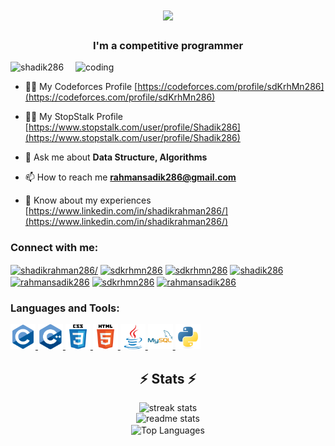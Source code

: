 <h1 align="center">
    <img src="https://readme-typing-svg.herokuapp.com/?font=Righteous&size=35&center=true&vCenter=true&width=500&height=70&duration=4000&lines=Hi+There!+👋;+This+is+Shadik!;"/>
</h1>

<h3 align="center">I'm a competitive programmer</h3>

<img align="right" alt="coding" width="400" src="https://github.com/Shadik286/Shadik286/assets/104418894/fe0c59f2-31f6-4596-a4f2-3affedbbb0ba"> 
<p align="left"> <img src="https://komarev.com/ghpvc/?username=shadik286&label=Profile%20views&color=0e75b6&style=flat" alt="shadik286" /> </p>

- 👨‍💻 My Codeforces Profile [https://codeforces.com/profile/sdKrhMn286](https://codeforces.com/profile/sdKrhMn286)

- 👨‍💻 My StopStalk Profile [https://www.stopstalk.com/user/profile/Shadik286](https://www.stopstalk.com/user/profile/Shadik286)

- 💬 Ask me about **Data Structure, Algorithms**

- 📫 How to reach me **rahmansadik286@gmail.com**

- 📄 Know about my experiences [https://www.linkedin.com/in/shadikrahman286/](https://www.linkedin.com/in/shadikrahman286/)

<h3 align="left">Connect with me:</h3>
<p align="left">
<a href="https://linkedin.com/in/shadikrahman286/" target="blank"><img align="center" src="https://raw.githubusercontent.com/rahuldkjain/github-profile-readme-generator/master/src/images/icons/Social/linked-in-alt.svg" alt="shadikrahman286/" height="30" width="40" /></a>
<a href="https://fb.com/sdkrhmn286" target="blank"><img align="center" src="https://raw.githubusercontent.com/rahuldkjain/github-profile-readme-generator/master/src/images/icons/Social/facebook.svg" alt="sdkrhmn286" height="30" width="40" /></a>
<a href="https://instagram.com/sdkrhmn286" target="blank"><img align="center" src="https://raw.githubusercontent.com/rahuldkjain/github-profile-readme-generator/master/src/images/icons/Social/instagram.svg" alt="sdkrhmn286" height="30" width="40" /></a>
<a href="https://www.codechef.com/users/shadik286" target="blank"><img align="center" src="https://cdn.jsdelivr.net/npm/simple-icons@3.1.0/icons/codechef.svg" alt="shadik286" height="30" width="40" /></a>
<a href="https://www.hackerrank.com/rahmansadik286" target="blank"><img align="center" src="https://raw.githubusercontent.com/rahuldkjain/github-profile-readme-generator/master/src/images/icons/Social/hackerrank.svg" alt="rahmansadik286" height="30" width="40" /></a>
<a href="https://codeforces.com/profile/sdkrhmn286" target="blank"><img align="center" src="https://raw.githubusercontent.com/rahuldkjain/github-profile-readme-generator/master/src/images/icons/Social/codeforces.svg" alt="sdkrhmn286" height="30" width="40" /></a>
<a href="https://www.leetcode.com/rahmansadik286" target="blank"><img align="center" src="https://raw.githubusercontent.com/rahuldkjain/github-profile-readme-generator/master/src/images/icons/Social/leet-code.svg" alt="rahmansadik286" height="30" width="40" /></a>
</p>

<h3 align="left">Languages and Tools:</h3>
<p align="left"> <a href="https://www.cprogramming.com/" target="_blank" rel="noreferrer"> <img src="https://raw.githubusercontent.com/devicons/devicon/master/icons/c/c-original.svg" alt="c" width="40" height="40"/> </a> <a href="https://www.w3schools.com/cpp/" target="_blank" rel="noreferrer"> <img src="https://raw.githubusercontent.com/devicons/devicon/master/icons/cplusplus/cplusplus-original.svg" alt="cplusplus" width="40" height="40"/> </a> <a href="https://www.w3schools.com/css/" target="_blank" rel="noreferrer"> <img src="https://raw.githubusercontent.com/devicons/devicon/master/icons/css3/css3-original-wordmark.svg" alt="css3" width="40" height="40"/> </a> <a href="https://www.w3.org/html/" target="_blank" rel="noreferrer"> <img src="https://raw.githubusercontent.com/devicons/devicon/master/icons/html5/html5-original-wordmark.svg" alt="html5" width="40" height="40"/> </a> <a href="https://www.java.com" target="_blank" rel="noreferrer"> <img src="https://raw.githubusercontent.com/devicons/devicon/master/icons/java/java-original.svg" alt="java" width="40" height="40"/> </a> <a href="https://www.mysql.com/" target="_blank" rel="noreferrer"> <img src="https://raw.githubusercontent.com/devicons/devicon/master/icons/mysql/mysql-original-wordmark.svg" alt="mysql" width="40" height="40"/> </a> <a href="https://www.python.org" target="_blank" rel="noreferrer"> <img src="https://raw.githubusercontent.com/devicons/devicon/master/icons/python/python-original.svg" alt="python" width="40" height="40"/> </a> </p>
<h2 align="center">⚡ Stats ⚡</h2>
<div align=center>
  <img width=390 src="https://streak-stats.demolab.com/?user=Shadik286&count_private=true&theme=react&border_radius=10" alt="streak stats"/>
      <br/>
  <img width=390 src="https://github-readme-stats.vercel.app/api?username=Shadik286&count_private=true&show_icons=true&theme=react&rank_icon=github&border_radius=10" alt="readme stats" />
  <br/>
  <img width=325 align="center" src="https://github-readme-stats.vercel.app/api/top-langs/?username=Shadik286&count_private=true&show_icons=true&theme=react&rank_icon=github&border_radius=10"  alt="Top Languages"  />
</div>

